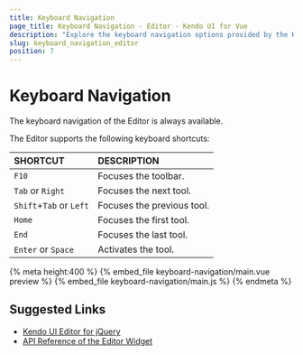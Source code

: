 ```yaml
---
title: Keyboard Navigation
page_title: Keyboard Navigation - Editor - Kendo UI for Vue
description: "Explore the keyboard navigation options provided by the Kendo UI Editor wrapper for Vue."
slug: keyboard_navigation_editor
position: 7
---
```


# Keyboard Navigation

The keyboard navigation of the Editor is always available.

The Editor supports the following keyboard shortcuts:

| SHORTCUT    							 |DESCRIPTION                     |
|:---      									 |:---                            |
| `F10`                      | Focuses the toolbar.           |
| `Tab` or `Right`           | Focuses the next tool.         |
| `Shift`+`Tab` or `Left`    | Focuses the previous tool.     |
| `Home`                     | Focuses the first tool.        |
| `End`                      | Focuses the last tool.         |
| `Enter` or `Space`         | Activates the tool.            |

{% meta height:400 %}
{% embed_file keyboard-navigation/main.vue preview %}
{% embed_file keyboard-navigation/main.js %}
{% endmeta %}

## Suggested Links

* [Kendo UI Editor for jQuery](https://docs.telerik.com/kendo-ui/controls/editors/editor/overview)
* [API Reference of the Editor Widget](https://docs.telerik.com/kendo-ui/api/javascript/ui/editor)
